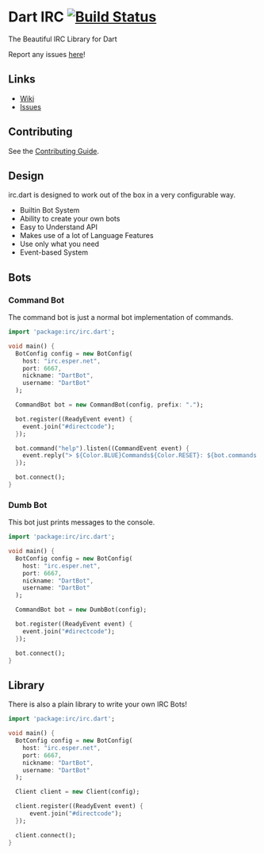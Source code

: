 # Dart IRC [![Build Status](https://drone.io/github.com/DirectMyFile/irc.dart/status.png)](https://drone.io/github.com/DirectMyFile/irc.dart/latest)

The Beautiful IRC Library for Dart

Report any issues [here](https://github.com/DirectMyFile/irc.dart/issues/new)!

## Links

- [Wiki](https://github.com/DirectMyFile/irc.dart/wiki)
- [Issues](https://github.com/DirectMyFile/irc.dart/issues)

## Contributing

See the [Contributing Guide](https://github.com/DirectMyFile/irc.dart/blob/master/CONTRIBUTING.md).

## Design

irc.dart is designed to work out of the box in a very configurable way.

- Builtin Bot System
- Ability to create your own bots
- Easy to Understand API
- Makes use of a lot of Language Features
- Use only what you need
- Event-based System

## Bots

### Command Bot
The command bot is just a normal bot implementation of commands.

```dart
import 'package:irc/irc.dart';

void main() {
  BotConfig config = new BotConfig(
    host: "irc.esper.net",
    port: 6667,
    nickname: "DartBot",
    username: "DartBot"
  );

  CommandBot bot = new CommandBot(config, prefix: ".");

  bot.register((ReadyEvent event) {
    event.join("#directcode");
  });

  bot.command("help").listen((CommandEvent event) {
    event.reply("> ${Color.BLUE}Commands${Color.RESET}: ${bot.commands.keys.join(', ')}");
  });

  bot.connect();
}
```

### Dumb Bot

This bot just prints messages to the console.

```dart
import 'package:irc/irc.dart';

void main() {
  BotConfig config = new BotConfig(
    host: "irc.esper.net",
    port: 6667,
    nickname: "DartBot",
    username: "DartBot"
  );

  CommandBot bot = new DumbBot(config);

  bot.register((ReadyEvent event) {
    event.join("#directcode");
  });

  bot.connect();
}
```

## Library

There is also a plain library to write your own IRC Bots!

```dart
import 'package:irc/irc.dart';

void main() {
  BotConfig config = new BotConfig(
    host: "irc.esper.net",
    port: 6667,
    nickname: "DartBot",
    username: "DartBot"
  );

  Client client = new Client(config);

  client.register((ReadyEvent event) {
      event.join("#directcode");
  });

  client.connect();
}
```

